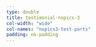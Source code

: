 ```yaml
---
type: double
title: testimonial-nopics-3
col-width: "wide"
col-names: "nopics3-test-parts"
padding: no-padding
---
```


